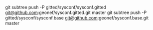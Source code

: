 git subtree push -P gitted/sysconf/sysconf.gitted git@github.com:geonef/sysconf.gitted.git master
git subtree push -P gitted/sysconf/sysconf.base git@github.com:geonef/sysconf.base.git master
